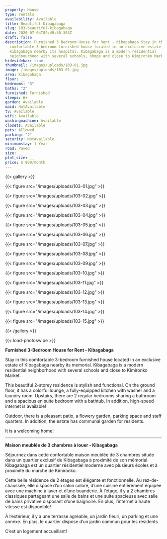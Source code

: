 ```yaml
---
property: House
type: rentals
availability: Available
title: Beautiful Kibagabaga
slug: 103-beautiful-kibagabaga
date: 2020-07-04T09:49:30.383Z
draft: false
description: Furnished 3 Bedroom House for Rent - Kibagabaga Stay in this
  comfortable 3-bedroom furnished house located in an exclusive estate of
  Kibagabaga nearby its hospital. Kibagabaga is a modern residential
  neighbourhood with several schools, shops and close to Kimironko Market.
hidesidebar: true
thumbnail: /images/uploads/103-01.jpg
image: /images/uploads/103-01.jpg
area: Kibagabaga
floor: __
bedrooms: "3"
baths: "2"
furnished: Furnished
sleeps: 6+
garden: Available
maid: NotAvailable
tv: Available
wifi: Available
washingmachine: Available
closets: Available
pets: Allowed
parking: "2"
security: NotAvailable
minimumstay: 1 Year
road: Paved
size: __
plot_size: __
price: $ 800/month
---
```

{{< gallery >}}

{{< figure src="/images/uploads/103-01.jpg" >}}

{{< figure src="/images/uploads/103-02.jpg" >}}

{{< figure src="/images/uploads/103-03.jpg" >}}

{{< figure src="/images/uploads/103-04.jpg" >}}

{{< figure src="/images/uploads/103-05.jpg" >}}

{{< figure src="/images/uploads/103-06.jpg" >}}

{{< figure src="/images/uploads/103-07.jpg" >}}

{{< figure src="/images/uploads/103-08.jpg" >}}

{{< figure src="/images/uploads/103-09.jpg" >}}

{{< figure src="/images/uploads/103-10.jpg" >}}

{{< figure src="/images/uploads/103-11.jpg" >}}

{{< figure src="/images/uploads/103-12.jpg" >}}

{{< figure src="/images/uploads/103-13.jpg" >}}

{{< figure src="/images/uploads/103-14.jpg" >}}

{{< figure src="/images/uploads/103-15.jpg" >}}

{{< /gallery >}}

{{< load-photoswipe >}}

**Furnished 3-Bedroom House for Rent - Kibagabaga**

Stay in this comfortable 3-bedroom furnished house located in an exclusive estate of Kibagabaga nearby its memorial. Kibagabaga is a modern residential neighborhood with several schools and close to Kimironko Market.

This beautiful 2-storey residence is stylish and functional. On the ground floor, it has a colorful lounge, a fully-equipped kitchen with washer and a laundry room. Upstairs, there are 2 regular bedrooms sharing a bathroom and a spacious en suite bedroom with a bathtub. In addition, high-speed internet is available! 

Outdoor, there is a pleasant patio, a flowery garden, parking space and staff quarters. In addition, the estate has communal garden for residents.

It is a welcoming home!

- - -

**Maison meublée de 3 chambres à louer - Kibagabaga**

Séjournez dans cette confortable maison meublée de 3 chambres située dans un quartier exclusif de Kibagabaga à proximité de son mémorial. Kibagabaga est un quartier résidentiel moderne avec plusieurs écoles et à proximité du marché de Kimironko. 

Cette belle résidence de 2 étages est élégante et fonctionnelle. Au rez-de-chaussée, elle dispose d’un salon coloré, d’une cuisine entièrement équipée avec une machine à laver et d’une buanderie. À l’étage, il y a 2 chambres classiques partageant une salle de bains et une suite spacieuse avec salle de bains privative disposant d’une baignoire. En plus, l’internet à haute vitesse est disponible!

À l’extérieur, il y a une terrasse agréable, un jardin fleuri, un parking et une annexe. En plus, le quartier dispose d’un jardin commun pour les résidents

C’est un logement accueillant!